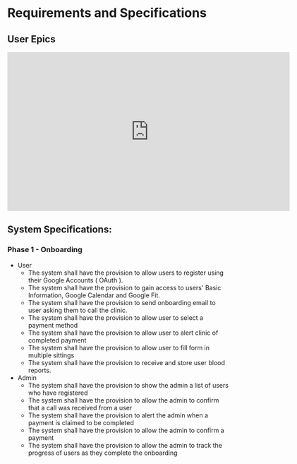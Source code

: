 # Requirements and Specifications

## User Epics

<iframe width="640" height="360" src="https://miro.com/app/embed/o9J_kqDK80s=/?" frameborder="0" scrolling="no" allowfullscreen></iframe>


## System Specifications:

### Phase 1 - Onboarding

* User
  * The system shall have the provision to allow users to register using their Google Accounts ( OAuth ).
  * The system shall have the provision to gain access to users' Basic Information, Google Calendar and Google Fit. 
  * The system shall have the provision to send onboarding email to user asking them to call the clinic.
  * The system shall have the provision to allow user to select a payment method
  * The system shall have the provision to allow user to alert clinic of completed payment
  * The system shall have the provision to allow user to fill form in multiple sittings
  * The system shall have the provision to receive and store user blood reports.
* Admin
  * The system shall have the provision to show the admin a list of users who have registered
  * The system shall have the provision to allow the admin to confirm that a call was received from a user
  * The system shall have the provision to alert the admin when a payment is claimed to be completed
  * The system shall have the provision to allow the admin to confirm a payment
  * The system shall have the provision to allow the admin to track the progress of users as they complete the onboarding

